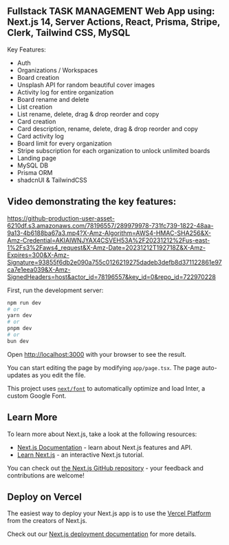 ## Fullstack TASK MANAGEMENT Web App using: Next.js 14, Server Actions, React, Prisma, Stripe, Clerk, Tailwind CSS, MySQL

Key Features:
- Auth 
- Organizations / Workspaces
- Board creation
- Unsplash API for random beautiful cover images
- Activity log for entire organization
- Board rename and delete
- List creation
- List rename, delete, drag & drop reorder and copy
- Card creation
- Card description, rename, delete, drag & drop reorder and copy
- Card activity log
- Board limit for every organization
- Stripe subscription for each organization to unlock unlimited boards
- Landing page
- MySQL DB
- Prisma ORM
- shadcnUI & TailwindCSS



## Video demonstrating the key features:

https://github-production-user-asset-6210df.s3.amazonaws.com/78196557/289979978-731fc739-1822-48aa-9a13-4b6188ba67a3.mp4?X-Amz-Algorithm=AWS4-HMAC-SHA256&X-Amz-Credential=AKIAIWNJYAX4CSVEH53A%2F20231212%2Fus-east-1%2Fs3%2Faws4_request&X-Amz-Date=20231212T192718Z&X-Amz-Expires=300&X-Amz-Signature=93855f6db2e090a755c0126219275dadeb3defb8d371122861e97ca7e1eea039&X-Amz-SignedHeaders=host&actor_id=78196557&key_id=0&repo_id=722970228




First, run the development server:

```bash
npm run dev
# or
yarn dev
# or
pnpm dev
# or
bun dev

```

Open [http://localhost:3000](http://localhost:3000) with your browser to see the result.

You can start editing the page by modifying `app/page.tsx`. The page auto-updates as you edit the file.

This project uses [`next/font`](https://nextjs.org/docs/basic-features/font-optimization) to automatically optimize and load Inter, a custom Google Font.

## Learn More

To learn more about Next.js, take a look at the following resources:

- [Next.js Documentation](https://nextjs.org/docs) - learn about Next.js features and API.
- [Learn Next.js](https://nextjs.org/learn) - an interactive Next.js tutorial.

You can check out [the Next.js GitHub repository](https://github.com/vercel/next.js/) - your feedback and contributions are welcome!

## Deploy on Vercel

The easiest way to deploy your Next.js app is to use the [Vercel Platform](https://vercel.com/new?utm_medium=default-template&filter=next.js&utm_source=create-next-app&utm_campaign=create-next-app-readme) from the creators of Next.js.

Check out our [Next.js deployment documentation](https://nextjs.org/docs/deployment) for more details.

